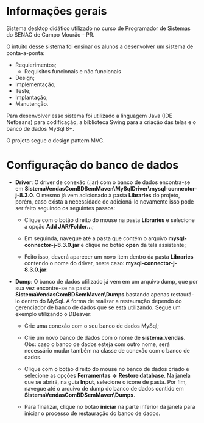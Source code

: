 # Informações gerais

Sistema desktop didático utilizado no curso de Programador de Sistemas do SENAC de Campo Mourão - PR.

O intuito desse sistema foi ensinar os alunos a desenvolver um sistema de ponta-a-ponta:
  * Requierimentos;
    * Requisitos funcionais e não funcionais
  * Design;
  * Implementação;
  * Teste;
  * Implantação;
  * Manutenção.   

Para desenvolver esse sistema foi utilizado a linguagem Java (IDE Netbeans) para codificação, a biblioteca Swing para a criação das telas e o banco de dados MySql 8+.

O projeto segue o design pattern MVC.

# Configuração do banco de dados

* **Driver**: O driver de conexão (.jar) com o banco de dados encontra-se em **SistemaVendasComBDSemMaven\MySqlDriver\mysql-connector-j-8.3.0**. O mesmo já vem adicionado à pasta **Libraries** do projeto, porém, caso exista a necessidade de adicioná-lo novamente isso pode ser feito seguindo os seguintes passos:
  * Clique com o botão direito do mouse na pasta **Libraries** e selecione a opção **Add JAR/Folder...**;
    
  * Em seguinda, navegue até a pasta que contém o arquivo **mysql-connector-j-8.3.0.jar** e clique no botão **open** da tela assistente;
    
  * Feito isso, deverá aparecer um novo item dentro da pasta **Libraries** contendo o nome do driver, neste caso: **mysql-connector-j-8.3.0.jar**.

* **Dump**: O banco de dados utilizado já vem em um arquivo dump, que por sua vez encontre-se na pasta **SistemaVendasComBDSemMaven\Dumps** bastando apenas restaurá-lo dentro do MySql. A forma de realizar a restauração dependo do gerenciador de banco de dados que se está utilizando. Segue um exemplo utilizando o DBeaver:
  * Crie uma conexão com o seu banco de dados MySql;
    
  * Crie um novo banco de dados com o nome de **sistema_vendas**. Obs: caso o banco de dados esteja com outro nome, será necessário mudar também na classe de conexão com o banco de dados.
    
  * Clique com o botão direito do mouse no banco de dados criado e selecione as opções **Ferramentas** **->** **Restore database**. Na janela que se abrirá, na guia **Input**, selecione o ícone de pasta. Por fim, navegue até o arquivo de dump do banco de dados contido em **SistemaVendasComBDSemMaven\Dumps**.
 
  * Para finalizar, clique no botão **iniciar** na parte inferior da janela para iniciar o processo de restauração do banco de dados.
